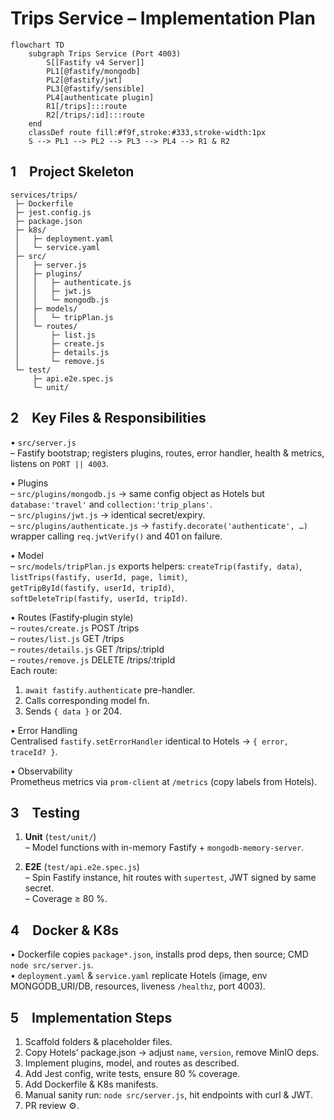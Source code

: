 # Trips Service – Implementation Plan

```mermaid
flowchart TD
    subgraph Trips Service (Port 4003)
        S[[Fastify v4 Server]]
        PL1[@fastify/mongodb]
        PL2[@fastify/jwt]
        PL3[@fastify/sensible]
        PL4[authenticate plugin]
        R1[/trips]:::route
        R2[/trips/:id]:::route
    end
    classDef route fill:#f9f,stroke:#333,stroke-width:1px
    S --> PL1 --> PL2 --> PL3 --> PL4 --> R1 & R2
```

## 1 Project Skeleton
```
services/trips/
 ├─ Dockerfile
 ├─ jest.config.js
 ├─ package.json
 ├─ k8s/
 │   ├─ deployment.yaml
 │   └─ service.yaml
 ├─ src/
 │   ├─ server.js
 │   ├─ plugins/
 │   │   ├─ authenticate.js
 │   │   ├─ jwt.js
 │   │   └─ mongodb.js
 │   ├─ models/
 │   │   └─ tripPlan.js
 │   └─ routes/
 │       ├─ list.js
 │       ├─ create.js
 │       ├─ details.js
 │       └─ remove.js
 └─ test/
     ├─ api.e2e.spec.js
     └─ unit/
```

## 2 Key Files & Responsibilities
• `src/server.js`  
  – Fastify bootstrap; registers plugins, routes, error handler, health & metrics, listens on `PORT || 4003`.

• Plugins  
  – `src/plugins/mongodb.js` → same config object as Hotels but `database:'travel'` and `collection:'trip_plans'`.  
  – `src/plugins/jwt.js` → identical secret/expiry.  
  – `src/plugins/authenticate.js` → `fastify.decorate('authenticate', …)` wrapper calling `req.jwtVerify()` and 401 on failure.

• Model  
  – `src/models/tripPlan.js` exports helpers:
    `createTrip(fastify, data)`,  
    `listTrips(fastify, userId, page, limit)`,  
    `getTripById(fastify, userId, tripId)`,  
    `softDeleteTrip(fastify, userId, tripId)`.

• Routes (Fastify‐plugin style)  
  – `routes/create.js` POST /trips  
  – `routes/list.js` GET /trips  
  – `routes/details.js` GET /trips/:tripId  
  – `routes/remove.js` DELETE /trips/:tripId  
  Each route:
  1. `await fastify.authenticate` pre-handler.  
  2. Calls corresponding model fn.  
  3. Sends `{ data }` or 204.

• Error Handling  
  Centralised `fastify.setErrorHandler` identical to Hotels → `{ error, traceId? }`.

• Observability  
  Prometheus metrics via `prom-client` at `/metrics` (copy labels from Hotels).

## 3 Testing
1. **Unit** (`test/unit/`)  
   – Model functions with in-memory Fastify + `mongodb-memory-server`.

2. **E2E** (`test/api.e2e.spec.js`)  
   – Spin Fastify instance, hit routes with `supertest`, JWT signed by same secret.  
   – Coverage ≥ 80 %.

## 4 Docker & K8s
• Dockerfile copies `package*.json`, installs prod deps, then source; CMD `node src/server.js`.  
• `deployment.yaml` & `service.yaml` replicate Hotels (image, env MONGODB_URI/DB, resources, liveness `/healthz`, port 4003).

## 5 Implementation Steps
1. Scaffold folders & placeholder files.  
2. Copy Hotels’ package.json → adjust `name`, `version`, remove MinIO deps.  
3. Implement plugins, model, and routes as described.  
4. Add Jest config, write tests, ensure 80 % coverage.  
5. Add Dockerfile & K8s manifests.  
6. Manual sanity run: `node src/server.js`, hit endpoints with curl & JWT.  
7. PR review ⚙️.